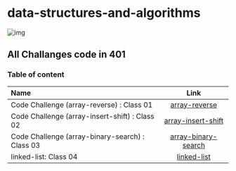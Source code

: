 

# data-structures-and-algorithms

![img](https://e3arabi.com/wp-content/uploads/2021/04/Java-Debugging-Tips-1280x720-1.jpg)

## All Challanges code in 401


### Table of content

| Name      | Link |
| :---        |    :----:   | 
| Code Challenge (array-reverse) : Class 01    | [array-reverse](challenge/array-reverse/README.md)      |
| Code Challenge (array-insert-shift) : Class 02    | [array-insert-shift](challenge/array-insert-shift/README.md)      |
| Code Challenge (array-binary-search) : Class 03    | [array-binary-search](challenge/array-binary-search/README.md)      |
linked-list: Class 04    | [linked-list](challenge/linked-list/README.md)      |
